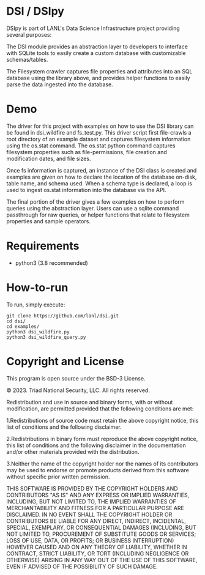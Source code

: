 # DSI / DSIpy

DSIpy is part of LANL's Data Science Infrastructure project providing several purposes:

The DSI module provides an abstraction layer to developers to interface with SQLite tools to easily create a custom database with customizable schemas/tables.

The Filesystem crawler captures file properties and attributes into an SQL database using the library above, and provides helper functions to easily parse the data ingested into the database.

# Demo

The driver for this project with examples on how to use the DSI library can be found in dsi_wildfire and fs_test.py. This driver script first file-crawls a root directory of an example dataset and captures filesystem information using the os.stat command. The os.stat python command captures filesystem properties such as file-permissions, file creation and modification dates, and file sizes.

Once fs information is captured, an instance of the DSI class is created and examples are given on how to declare the location of the database on-disk, table name, and schema used. When a schema type is declared, a loop is used to ingest os.stat information into the database via the API.

The final portion of the driver gives a few examples on how to perform queries using the abstraction layer. Users can use a sqlite command passthrough for raw queries, or helper functions that relate to filesystem properties and sample operators.

# Requirements

* python3 (3.8 recommended)

# How-to-run

To run, simply execute:

```
git clone https://github.com/lanl/dsi.git
cd dsi/
cd examples/
python3 dsi_wildfire.py
python3 dsi_wildfire_query.py
```

# Copyright and License

This program is open source under the BSD-3 License.

© 2023. Triad National Security, LLC. All rights reserved.

Redistribution and use in source and binary forms, with or without modification, are permitted
provided that the following conditions are met:

1.Redistributions of source code must retain the above copyright notice, this list of conditions and
the following disclaimer.
 
2.Redistributions in binary form must reproduce the above copyright notice, this list of conditions
and the following disclaimer in the documentation and/or other materials provided with the
distribution.
 
3.Neither the name of the copyright holder nor the names of its contributors may be used to endorse
or promote products derived from this software without specific prior written permission.

THIS SOFTWARE IS PROVIDED BY THE COPYRIGHT HOLDERS AND CONTRIBUTORS "AS
IS" AND ANY EXPRESS OR IMPLIED WARRANTIES, INCLUDING, BUT NOT LIMITED TO, THE
IMPLIED WARRANTIES OF MERCHANTABILITY AND FITNESS FOR A PARTICULAR
PURPOSE ARE DISCLAIMED. IN NO EVENT SHALL THE COPYRIGHT HOLDER OR
CONTRIBUTORS BE LIABLE FOR ANY DIRECT, INDIRECT, INCIDENTAL, SPECIAL,
EXEMPLARY, OR CONSEQUENTIAL DAMAGES (INCLUDING, BUT NOT LIMITED TO,
PROCUREMENT OF SUBSTITUTE GOODS OR SERVICES; LOSS OF USE, DATA, OR PROFITS;
OR BUSINESS INTERRUPTION) HOWEVER CAUSED AND ON ANY THEORY OF LIABILITY,
WHETHER IN CONTRACT, STRICT LIABILITY, OR TORT (INCLUDING NEGLIGENCE OR
OTHERWISE) ARISING IN ANY WAY OUT OF THE USE OF THIS SOFTWARE, EVEN IF
ADVISED OF THE POSSIBILITY OF SUCH DAMAGE.
